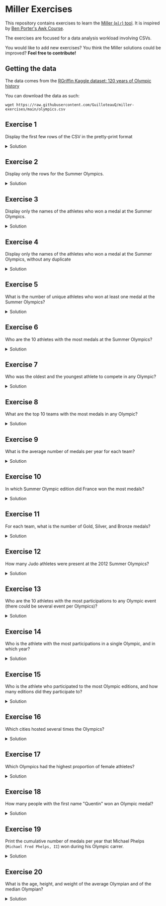 # Miller Exercises

This repository contains exercises to learn the [Miller (`mlr`) tool](https://github.com/johnkerl/miller).
It is inspired by [Ben Porter's Awk Course](https://github.com/FreedomBen/awk-hack-the-planet).

The exercises are focused for a data analysis workload involving CSVs.

You would like to add new exercises?
You think the Miller solutions could be improved?
**Feel free to contribute!**


## Getting the data

The data comes from the [RGriffin Kaggle dataset: 120 years of Olympic history](https://www.kaggle.com/datasets/heesoo37/120-years-of-olympic-history-athletes-and-results/)

You can download the data as such:

```
wget https://raw.githubusercontent.com/GuilloteauQ/miller-exercises/main/olympics.csv
```


## Exercise 1

Display the first few rows of the CSV in the pretty-print format

<details>
  <summary>Solution</summary>
  
  
  ```
  mlr --icsv --opprint head olympics.csv
  ```

  [`head`](https://miller.readthedocs.io/en/6.12.0/reference-verbs/index.html#head)

<details>
  <summary>Output</summary>
  
  
  ```
id name                     sex age height weight team           noc games       year season city        sport         event                              medal
1  A Dijiang                M   24  180    80     China          CHN 1992 Summer 1992 Summer Barcelona   Basketball    Basketball Men's Basketball        NA
2  A Lamusi                 M   23  170    60     China          CHN 2012 Summer 2012 Summer London      Judo          Judo Men's Extra-Lightweight       NA
3  Gunnar Nielsen Aaby      M   24  NA     NA     Denmark        DEN 1920 Summer 1920 Summer Antwerpen   Football      Football Men's Football            NA
4  Edgar Lindenau Aabye     M   34  NA     NA     Denmark/Sweden DEN 1900 Summer 1900 Summer Paris       Tug-Of-War    Tug-Of-War Men's Tug-Of-War        Gold
5  Christine Jacoba Aaftink F   21  185    82     Netherlands    NED 1988 Winter 1988 Winter Calgary     Speed Skating Speed Skating Women's 500 metres   NA
5  Christine Jacoba Aaftink F   21  185    82     Netherlands    NED 1988 Winter 1988 Winter Calgary     Speed Skating Speed Skating Women's 1,000 metres NA
5  Christine Jacoba Aaftink F   25  185    82     Netherlands    NED 1992 Winter 1992 Winter Albertville Speed Skating Speed Skating Women's 500 metres   NA
5  Christine Jacoba Aaftink F   25  185    82     Netherlands    NED 1992 Winter 1992 Winter Albertville Speed Skating Speed Skating Women's 1,000 metres NA
5  Christine Jacoba Aaftink F   27  185    82     Netherlands    NED 1994 Winter 1994 Winter Lillehammer Speed Skating Speed Skating Women's 500 metres   NA
5  Christine Jacoba Aaftink F   27  185    82     Netherlands    NED 1994 Winter 1994 Winter Lillehammer Speed Skating Speed Skating Women's 1,000 metres NA
  ```

</details>

</details>

## Exercise 2

Display only the rows for the Summer Olympics.

<details>
  <summary>Solution</summary>
  
  
  ```
  mlr --icsv --opprint filter '$season == "Summer"' then head olympics.csv
  ```

  [`filter`](https://miller.readthedocs.io/en/6.12.0/reference-verbs/index.html#filter)

<details>
  <summary>Output</summary>
  
  
  ```
id name                               sex age height weight team           noc games       year season city        sport      event                                  medal
1  A Dijiang                          M   24  180    80     China          CHN 1992 Summer 1992 Summer Barcelona   Basketball Basketball Men's Basketball            NA
2  A Lamusi                           M   23  170    60     China          CHN 2012 Summer 2012 Summer London      Judo       Judo Men's Extra-Lightweight           NA
3  Gunnar Nielsen Aaby                M   24  NA     NA     Denmark        DEN 1920 Summer 1920 Summer Antwerpen   Football   Football Men's Football                NA
4  Edgar Lindenau Aabye               M   34  NA     NA     Denmark/Sweden DEN 1900 Summer 1900 Summer Paris       Tug-Of-War Tug-Of-War Men's Tug-Of-War            Gold
8  Cornelia "Cor" Aalten (-Strannood) F   18  168    NA     Netherlands    NED 1932 Summer 1932 Summer Los Angeles Athletics  Athletics Women's 100 metres           NA
8  Cornelia "Cor" Aalten (-Strannood) F   18  168    NA     Netherlands    NED 1932 Summer 1932 Summer Los Angeles Athletics  Athletics Women's 4 x 100 metres Relay NA
10 Einar Ferdinand "Einari" Aalto     M   26  NA     NA     Finland        FIN 1952 Summer 1952 Summer Helsinki    Swimming   Swimming Men's 400 metres Freestyle    NA
12 Jyri Tapani Aalto                  M   31  172    70     Finland        FIN 2000 Summer 2000 Summer Sydney      Badminton  Badminton Men's Singles                NA
13 Minna Maarit Aalto                 F   30  159    55.5   Finland        FIN 1996 Summer 1996 Summer Atlanta     Sailing    Sailing Women's Windsurfer             NA
13 Minna Maarit Aalto                 F   34  159    55.5   Finland        FIN 2000 Summer 2000 Summer Sydney      Sailing    Sailing Women's Windsurfer             NA
  ```

</details>

</details>

## Exercise 3

Display only the names of the athletes who won a medal at the Summer Olympics.

<details>
  <summary>Solution</summary>
  
  
  ```
  mlr --icsv --opprint filter '$season == "Summer" && $medal != "NA"' then cut -f name then head olympics.csv
  ```

  - [`filter`](https://miller.readthedocs.io/en/6.12.0/reference-verbs/index.html#filter)

  - [`cut`](https://miller.readthedocs.io/en/6.12.0/reference-verbs/index.html#cut)

<details>
  <summary>Output</summary>
  
  
  ```
name
Edgar Lindenau Aabye
Arvo Ossian Aaltonen
Arvo Ossian Aaltonen
Paavo Johannes Aaltonen
Paavo Johannes Aaltonen
Paavo Johannes Aaltonen
Paavo Johannes Aaltonen
Paavo Johannes Aaltonen
Ragnhild Margrethe Aamodt
Alf Lied Aanning
  ```

</details>
</details>

## Exercise 4

Display only the names of the athletes who won a medal at the Summer Olympics, without any duplicate

<details>
  <summary>Solution</summary>
  
  
  ```
  mlr --icsv --opprint filter '$season == "Summer" && $medal != "NA"' then uniq -f name then head olympics.csv
  ```

  - [`filter`](https://miller.readthedocs.io/en/6.12.0/reference-verbs/index.html#filter)

  - [`uniq`](https://miller.readthedocs.io/en/6.12.0/reference-verbs/index.html#uniq)

<details>
  <summary>Output</summary>
  
  
  ```
name
Edgar Lindenau Aabye
Arvo Ossian Aaltonen
Paavo Johannes Aaltonen
Ragnhild Margrethe Aamodt
Alf Lied Aanning
Willemien Aardenburg
Pepijn Aardewijn
Ann Kristin Aarnes
Karl Jan Aas
Thomas Valentin Aas
  ```

</details>

</details>

## Exercise 5

What is the number of unique athletes who won at least one medal at the Summer Olympics?

<details>
  <summary>Solution</summary>
  
  
  ```
  mlr --icsv --opprint filter '$season == "Summer" && $medal != "NA"' then uniq -f name then count olympics.csv
  ```

  - [`filter`](https://miller.readthedocs.io/en/6.12.0/reference-verbs/index.html#filter)

  - [`uniq`](https://miller.readthedocs.io/en/6.12.0/reference-verbs/index.html#uniq)

  - [`count`](https://miller.readthedocs.io/en/6.12.0/reference-verbs/index.html#count)

<details>
  <summary>Output</summary>
  
  
  ```
count
24545
  ```

</details>
</details>


## Exercise 6

Who are the 10 athletes with the most medals at the Summer Olympics?

<details>
  <summary>Solution</summary>
  
  
  ```
  mlr --icsv --opprint filter '$season == "Summer" && $medal != "NA"' then most-frequent -f name olympics.csv
  ```

  - [`filter`](https://miller.readthedocs.io/en/6.12.0/reference-verbs/index.html#filter)

  - [`most-frequent`](https://miller.readthedocs.io/en/6.12.0/reference-verbs/index.html#most-frequent)

  <summary>Output</summary>
  
  
  ```
name                                            count
Michael Fred Phelps, II                         28
Larysa Semenivna Latynina (Diriy-)              18
Nikolay Yefimovich Andrianov                    15
Borys Anfiyanovych Shakhlin                     13
Edoardo Mangiarotti                             13
Takashi Ono                                     13
Natalie Anne Coughlin (-Hall)                   12
Birgit Fischer-Schmidt                          12
Jennifer Elisabeth "Jenny" Thompson (-Cumpelik) 12
Paavo Johannes Nurmi                            12
  ```

</details>

</details>

## Exercise 7

Who was the oldest and the youngest athlete to compete in any Olympic?

<details>
  <summary>Solution</summary>
  
  
  ```
  # oldest
  mlr --icsv --opprint filter '$age != "NA"' then top -f age -a olympics.csv

  # youngest  
  mlr --icsv --opprint filter '$age != "NA"' then top -f age -a --min olympics.csv
  ```

  - [`filter`](https://miller.readthedocs.io/en/6.12.0/reference-verbs/index.html#filter)

  - [`top`](https://miller.readthedocs.io/en/6.12.0/reference-verbs/index.html#top)

  <summary>Output</summary>
  
  
  ```
  # oldest
id     name                   sex age height weight team          noc games       year season city      sport            event                                       medal
128719 John Quincy Adams Ward M   97  NA     NA     United States USA 1928 Summer 1928 Summer Amsterdam Art Competitions Art Competitions Mixed Sculpturing, Statues NA

  # youngest  
id    name               sex age height weight team                          noc games       year season city   sport      event                                 medal
71691 Dimitrios Loundras M   10  NA     NA     Ethnikos Gymnastikos Syllogos GRE 1896 Summer 1896 Summer Athina Gymnastics Gymnastics Men's Parallel Bars, Teams Bronze
  ```

</details>

</details>

## Exercise 8

What are the top 10 teams with the most medals in any Olympic?

<details>
  <summary>Solution</summary>
  
  
  ```
  mlr --icsv --opprint filter '$medal != "NA"' then most-frequent -f team olympics.csv
  ```

  - [`filter`](https://miller.readthedocs.io/en/6.12.0/reference-verbs/index.html#filter)

  - [`most-frequent`](https://miller.readthedocs.io/en/6.12.0/reference-verbs/index.html#most-frequent)

<details>
  <summary>Output</summary>
  
  
  ```
team          count
United States 5219
Soviet Union  2451
Germany       1984
Great Britain 1673
France        1550
Italy         1527
Sweden        1434
Australia     1306
Canada        1243
Hungary       1127
  ```

</details>

</details>

## Exercise 9

What is the average number of medals per year for each team?

<details>
  <summary>Solution</summary>
  
  
  ```
  mlr --icsv --opprint filter '$medal != "NA"' then stats1 -a count -f medal -g team,year then stats1 -a mean -f medal_count -g team then sort -nr medal_count_mean then head olympics.csv
  ```

  - [`filter`](https://miller.readthedocs.io/en/6.12.0/reference-verbs/index.html#filter)

  - [`stats1`](https://miller.readthedocs.io/en/6.12.0/reference-verbs/index.html#stats1)

  - [`sort`](https://miller.readthedocs.io/en/6.12.0/reference-verbs/index.html#sort)

<details>
  <summary>Output</summary>
  
  
  ```
team          medal_count_mean
Unified Team  271
Soviet Union  245.1
East Germany  156.83333333333334
United States 149.11428571428573
West Germany  93
Russia        79.28571428571429
Germany       76.3076923076923
China         60.06666666666667
Great Britain 47.8
Italy         46.27272727272727
  ```

</details>

</details>

## Exercise 10

In which Summer Olympic edition did France won the most medals?

<details>
  <summary>Solution</summary>
  
  
  ```
  mlr --icsv --opprint filter '$medal != "NA" && $season == "Summer" && $team == "France"' then stats1 -a count -f medal -g year then top -f medal_count -a olympics.csv
  ```

  - [`filter`](https://miller.readthedocs.io/en/6.12.0/reference-verbs/index.html#filter)

  - [`stats1`](https://miller.readthedocs.io/en/6.12.0/reference-verbs/index.html#stats1)

  - [`top`](https://miller.readthedocs.io/en/6.12.0/reference-verbs/index.html#top)

<details>
  <summary>Output</summary>
  
  
  ```
year medal_count
1920 134
  ```

</details>
</details>

## Exercise 11

For each team, what is the number of Gold, Silver, and Bronze medals?

<details>
  <summary>Solution</summary>
  
  
  ```
  mlr --icsv --opprint filter '$medal != "NA"' \
                  then cut -f team,medal \
                  then stats1 -a count -f medal -g team,medal \
                  then reshape -s medal,medal_count \
                  then unsparsify \
                  then head olympics.csv
  ```

  - [`filter`](https://miller.readthedocs.io/en/6.12.0/reference-verbs/index.html#filter)

  - [`stats1`](https://miller.readthedocs.io/en/6.12.0/reference-verbs/index.html#stats1)

  - [`reshape`](https://miller.readthedocs.io/en/6.12.0/reference-verbs/index.html#reshape)

  - [`unsparsify`](https://miller.readthedocs.io/en/6.12.0/reference-verbs/index.html#unsparsify)

<details>
  <summary>Output</summary>
  
  
  ```
team           Gold Bronze Silver
Denmark/Sweden 6    -      -
Finland        198  415    263
Norway         299  281    330
Netherlands    277  390    321
Taifun         5    -      -
France         455  577    518
Italy          535  484    508
Spain          108  136    239
Azerbaijan     7    25     12
Russia         366  393    351
  ```

</details>
</details>


## Exercise 12

How many Judo athletes were present at the 2012 Summer Olympics?

<details>
  <summary>Solution</summary>
  
  
  ```
  mlr --c2p filter '$sport == "Judo" && $year == 2012' then uniq -f name -n  olympics.csv
  ```

  - [`filter`](https://miller.readthedocs.io/en/6.12.0/reference-verbs/index.html#filter)

  - [`uniq`](https://miller.readthedocs.io/en/6.12.0/reference-verbs/index.html#uniq)

<details>
  <summary>Output</summary>
  
  
  ```
count
384
  ```

</details>
</details>

## Exercise 13

Who are the 10 athletes with the most participations to any Olympic event (there could be several event per Olympics)?

<details>
  <summary>Solution</summary>
  
  
  ```
  mlr --c2p stats1 -a count -f name -g name then top -f name_count -n 10 -a olympics.csv
  ```

  - [`stats1`](https://miller.readthedocs.io/en/6.12.0/reference-verbs/index.html#stats1)

  - [`top`](https://miller.readthedocs.io/en/6.12.0/reference-verbs/index.html#top)
<details>
  <summary>Output</summary>
  
  
  ```
name                             name_count
Robert Tait McKenzie             58
Heikki Ilmari Savolainen         39
Joseph "Josy" Stoffel            38
Ioannis Theofilakis              36
Takashi Ono                      33
Alexandros Theofilakis           32
Andreas Wecker                   32
Jean Lucien Nicolas Jacoby       32
Alfrd (Arnold-) Hajs (Guttmann-) 32
Johann "Hans" Sauter             31
  ```

</details>
</details>

## Exercise 14

Who is the athlete with the most participations in a single Olympic, and in which year?

<details>
  <summary>Solution</summary>
  
  
  ```
  mlr --c2p stats1 -a count -f name -g name,year then top -f name_count -a olympics.csv
  ```

  - [`stats1`](https://miller.readthedocs.io/en/6.12.0/reference-verbs/index.html#stats1)

  - [`top`](https://miller.readthedocs.io/en/6.12.0/reference-verbs/index.html#top)

<details>
  <summary>Output</summary>
  
  
  ```
name                 year name_count
Robert Tait McKenzie 1932 44
  ```

</details>
</details>

## Exercise 15

Who is the athlete who participated to the most Olympic editions, and how many editions did they participate to?

<details>
  <summary>Solution</summary>
  
  
  ```
  mlr --c2p uniq -g name,year \
      then stats1 -a count -f name -g name \
      then top -a -f name_count olympics.csv
  ```

  - [`uniq`](https://miller.readthedocs.io/en/6.12.0/reference-verbs/index.html#uniq)

  - [`stats1`](https://miller.readthedocs.io/en/6.12.0/reference-verbs/index.html#stats1)

  - [`top`](https://miller.readthedocs.io/en/6.12.0/reference-verbs/index.html#top)

<details>
  <summary>Output</summary>
  
  
  ```
name       name_count
Ian Millar 10
  ```

</details>
</details>

## Exercise 16

Which cities hosted several times the Olympics?

<details>
  <summary>Solution</summary>
  
  
  ```
  mlr --c2p --from olympics.csv uniq -f city,year \
                           then count -g city \
                           then filter '$count > 1'
  ```

  - [`uniq`](https://miller.readthedocs.io/en/6.12.0/reference-verbs/index.html#uniq)

  - [`count`](https://miller.readthedocs.io/en/6.12.0/reference-verbs/index.html#count)

  - [`filter`](https://miller.readthedocs.io/en/6.12.0/reference-verbs/index.html#filter)

<details>
  <summary>Output</summary>
  
  
  ```
city         count
London       3
Paris        2
Los Angeles  2
Lake Placid  2
Stockholm    2
Athina       3
Innsbruck    2
Sankt Moritz 2
  ```

</details>
</details>


## Exercise 17

Which Olympics had the highest proportion of female athletes?

<details>
  <summary>Solution</summary>
  
  
  ```
  mlr --c2p --from olympics.csv uniq -g id,year,sex \
                         then stats1 -a count -f sex -g year,sex \
                         then reshape -s sex,sex_count \
                         then unsparsify \
                         then put '$percentF = 100 * $F / ($F + $M)' \
                         then cut -f year,percentF\
                         then top -f percentF -n 10 -a
  ```

  - [`uniq`](https://miller.readthedocs.io/en/6.12.0/reference-verbs/index.html#uniq)

  - [`reshape`](https://miller.readthedocs.io/en/6.12.0/reference-verbs/index.html#reshape)

  - [`unsparsify`](https://miller.readthedocs.io/en/6.12.0/reference-verbs/index.html#unsparsify)

  - [`put`](https://miller.readthedocs.io/en/6.12.0/reference-verbs/index.html#put)

  - [`cut`](https://miller.readthedocs.io/en/6.12.0/reference-verbs/index.html#cut)

  - [`top`](https://miller.readthedocs.io/en/6.12.0/reference-verbs/index.html#top)


<details>
  <summary>Output</summary>
  
  
  ```
year percentF
2016 45.03086143662224
2012 44.25216316440049
2008 42.288283328745756
2010 40.73343848580441
2004 40.73126835275173
2014 40.145719489981786
2006 38.291900561347234
2000 38.20794590025359
2002 36.93205502292622
1998 36.209270307480494
  ```

</details>
</details>

## Exercise 18

How many people with the first name "Quentin" won an Olympic medal?

<details>
  <summary>Solution</summary>
  
  
  ```
  mlr --c2p --from olympics.csv filter "$name =~ "^Quentin" && $medal != "NA"' then count
  ```

  - [`filter`](https://miller.readthedocs.io/en/6.12.0/reference-verbs/index.html#filter)

  - [`count`](https://miller.readthedocs.io/en/6.12.0/reference-verbs/index.html#count)

<details>
  <summary>Output</summary>
  
  
  ```
count
0
  ```

  sad...

</details>
</details>


## Exercise 19

Print the cumulative number of medals per year that Michael Phelps (`Michael Fred Phelps, II`) won during his Olympic carrer.

<details>
  <summary>Solution</summary>
  
  
  ```
  mlr --c2p --from olympics.csv filter '$name == "Michael Fred Phelps, II"' then \
                                put '$had_medal = ($medal != "NA") ? 1 : 0' then \
                                stats1 -a sum -f had_medal -g year then \
                                step -a rsum -f had_medal_sum
  ```

  - [`filter`](https://miller.readthedocs.io/en/6.12.0/reference-verbs/index.html#filter)

  - [`put`](https://miller.readthedocs.io/en/6.12.0/reference-verbs/index.html#put)

  - [`?:`](https://miller.readthedocs.io/en/6.12.0/reference-dsl-builtin-functions/index.html#_28)

  - [`stats1`](https://miller.readthedocs.io/en/6.12.0/reference-verbs/index.html#stats1)

  - [`step`](https://miller.readthedocs.io/en/6.12.0/reference-verbs/index.html#step)



<details>
  <summary>Output</summary>
  
  
  ```
year had_medal_sum had_medal_sum_rsum
2000 0             0
2004 8             8
2008 8             16
2012 6             22
2016 6             28
  ```

</details>
</details>


## Exercise 20

What is the age, height, and weight of the average Olympian and of the median Olympian?

<details>
  <summary>Solution</summary>
  
  
  ```
  mlr --c2p --from olympics.csv cut -f age,height,weight then\
                                filter '$age != "NA" && $height != "NA" && $weight != "NA"' then\
                                summary -a mean,median
  ```

  - [`cut`](https://miller.readthedocs.io/en/6.12.0/reference-verbs/index.html#cut)

  - [`filter`](https://miller.readthedocs.io/en/6.12.0/reference-verbs/index.html#filter)

  - [`summary`](https://miller.readthedocs.io/en/6.12.0/reference-verbs/index.html#summary)



<details>
  <summary>Output</summary>
  
  
  ```
field_name mean               median
age        25.055508937016466 24
height     175.3719496519778  175
weight     70.68833701161691  70
  ```

</details>
</details>
